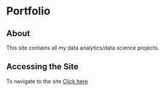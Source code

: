 # Portfolio

## About
This site contains all my data analytics/data science projects.

## Accessing the Site

To navigate to the site [Click here](https://rajani1-tech.github.io/)
